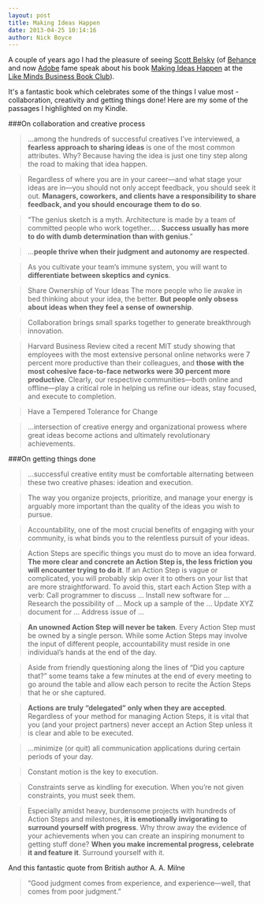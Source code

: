 ```yaml
---
layout: post
title: Making Ideas Happen
date: 2013-04-25 10:14:16
author: Nick Boyce
---
```

A couple of years ago I had the pleasure of seeing [Scott Belsky](http://www.scottbelsky.com/) (of [Behance](http://www.behance.com) and now [Adobe](http://www.adobe.com) fame speak about his book [Making Ideas Happen](http://99u.com/book/making-ideas-happen) at the [Like Minds Business Book Club](http://wearelikeminds.com/books)). 

It's a fantastic book which celebrates some of the things I value most - collaboration, creativity and getting things done! Here are my some of the passages I highlighted on my Kindle.

###On collaboration and creative process

> ...among the hundreds of successful creatives I’ve interviewed, a **fearless approach to sharing ideas** is one of the most common attributes. Why? Because having the idea is just one tiny step along the road to making that idea happen.

> Regardless of where you are in your career—and what stage your ideas are in—you should not only accept feedback, you should seek it out. **Managers, coworkers, and clients have a responsibility to share feedback, and you should encourage them to do so**.

> “The genius sketch is a myth. Architecture is made by a team of committed people who work together… . **Success usually has more to do with dumb determination than with genius**.”

> ...**people thrive when their judgment and autonomy are respected**.

> As you cultivate your team’s immune system, you will want to **differentiate between skeptics and cynics**.

> Share Ownership of Your Ideas The more people who lie awake in bed thinking about your idea, the better. **But people only obsess about ideas when they feel a sense of ownership**.

> Collaboration brings small sparks together to generate breakthrough innovation.

> Harvard Business Review cited a recent MIT study showing that employees with the most extensive personal online networks were 7 percent more productive than their colleagues, and **those with the most cohesive face-to-face networks were 30 percent more productive**. Clearly, our respective communities—both online and offline—play a critical role in helping us refine our ideas, stay focused, and execute to completion.

> Have a Tempered Tolerance for Change

> ...intersection of creative energy and organizational prowess where great ideas become actions and ultimately revolutionary achievements.

###On getting things done

> ...successful creative entity must be comfortable alternating between these two creative phases: ideation and execution.

> The way you organize projects, prioritize, and manage your energy is arguably more important than the quality of the ideas you wish to pursue.

> Accountability, one of the most crucial benefits of engaging with your community, is what binds you to the relentless pursuit of your ideas.

> Action Steps are specific things you must do to move an idea forward. **The more clear and concrete an Action Step is, the less friction you will encounter trying to do it**. If an Action Step is vague or complicated, you will probably skip over it to others on your list that are more straightforward. To avoid this, start each Action Step with a verb: Call programmer to discuss … Install new software for … Research the possibility of … Mock up a sample of the … Update XYZ document for … Address issue of …

> **An unowned Action Step will never be taken**. Every Action Step must be owned by a single person. While some Action Steps may involve the input of different people, accountability must reside in one individual’s hands at the end of the day.

> Aside from friendly questioning along the lines of “Did you capture that?” some teams take a few minutes at the end of every meeting to go around the table and allow each person to recite the Action Steps that he or she captured.

> **Actions are truly “delegated” only when they are accepted**. Regardless of your method for managing Action Steps, it is vital that you (and your project partners) never accept an Action Step unless it is clear and able to be executed.

> ...minimize (or quit) all communication applications during certain periods of your day.

> Constant motion is the key to execution.

> Constraints serve as kindling for execution. When you’re not given constraints, you must seek them.

> Especially amidst heavy, burdensome projects with hundreds of Action Steps and milestones, **it is emotionally invigorating to surround yourself with progress**. Why throw away the evidence of your achievements when you can create an inspiring monument to getting stuff done? **When you make incremental progress, celebrate it and feature it**. Surround yourself with it.

And this fantastic quote from British author A. A. Milne

> “Good judgment comes from experience, and experience—well, that comes from poor judgment.”